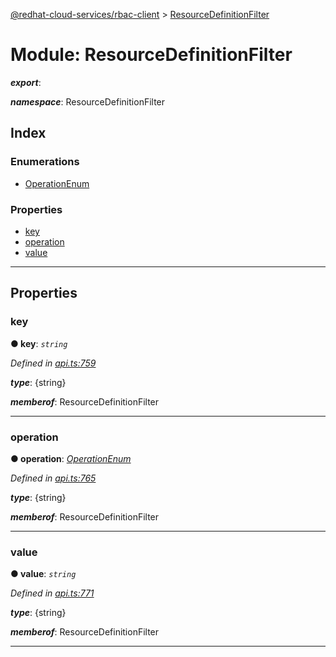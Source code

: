 [@redhat-cloud-services/rbac-client](../README.md) > [ResourceDefinitionFilter](../modules/resourcedefinitionfilter.md)

# Module: ResourceDefinitionFilter

*__export__*: 

*__namespace__*: ResourceDefinitionFilter

## Index

### Enumerations

* [OperationEnum](../enums/resourcedefinitionfilter.operationenum.md)

### Properties

* [key](resourcedefinitionfilter.md#key)
* [operation](resourcedefinitionfilter.md#operation)
* [value](resourcedefinitionfilter.md#value)

---

## Properties

<a id="key"></a>

###  key

**● key**: *`string`*

*Defined in [api.ts:759](https://github.com/RedHatInsights/javascript-clients/blob/master/packages/rbac/api.ts#L759)*

*__type__*: {string}

*__memberof__*: ResourceDefinitionFilter

___
<a id="operation"></a>

###  operation

**● operation**: *[OperationEnum](../enums/resourcedefinitionfilter.operationenum.md)*

*Defined in [api.ts:765](https://github.com/RedHatInsights/javascript-clients/blob/master/packages/rbac/api.ts#L765)*

*__type__*: {string}

*__memberof__*: ResourceDefinitionFilter

___
<a id="value"></a>

###  value

**● value**: *`string`*

*Defined in [api.ts:771](https://github.com/RedHatInsights/javascript-clients/blob/master/packages/rbac/api.ts#L771)*

*__type__*: {string}

*__memberof__*: ResourceDefinitionFilter

___

